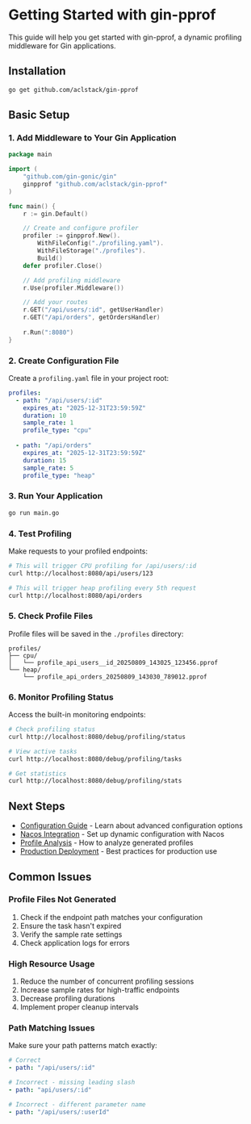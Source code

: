 # Getting Started with gin-pprof

This guide will help you get started with gin-pprof, a dynamic profiling middleware for Gin applications.

## Installation

```bash
go get github.com/aclstack/gin-pprof
```

## Basic Setup

### 1. Add Middleware to Your Gin Application

```go
package main

import (
    "github.com/gin-gonic/gin"
    ginpprof "github.com/aclstack/gin-pprof"
)

func main() {
    r := gin.Default()

    // Create and configure profiler
    profiler := ginpprof.New().
        WithFileConfig("./profiling.yaml").
        WithFileStorage("./profiles").
        Build()
    defer profiler.Close()

    // Add profiling middleware
    r.Use(profiler.Middleware())

    // Add your routes
    r.GET("/api/users/:id", getUserHandler)
    r.GET("/api/orders", getOrdersHandler)
    
    r.Run(":8080")
}
```

### 2. Create Configuration File

Create a `profiling.yaml` file in your project root:

```yaml
profiles:
  - path: "/api/users/:id"
    expires_at: "2025-12-31T23:59:59Z"
    duration: 10
    sample_rate: 1
    profile_type: "cpu"
  
  - path: "/api/orders"
    expires_at: "2025-12-31T23:59:59Z"
    duration: 15
    sample_rate: 5
    profile_type: "heap"
```

### 3. Run Your Application

```bash
go run main.go
```

### 4. Test Profiling

Make requests to your profiled endpoints:

```bash
# This will trigger CPU profiling for /api/users/:id
curl http://localhost:8080/api/users/123

# This will trigger heap profiling every 5th request
curl http://localhost:8080/api/orders
```

### 5. Check Profile Files

Profile files will be saved in the `./profiles` directory:

```
profiles/
├── cpu/
│   └── profile_api_users__id_20250809_143025_123456.pprof
└── heap/
    └── profile_api_orders_20250809_143030_789012.pprof
```

### 6. Monitor Profiling Status

Access the built-in monitoring endpoints:

```bash
# Check profiling status
curl http://localhost:8080/debug/profiling/status

# View active tasks
curl http://localhost:8080/debug/profiling/tasks

# Get statistics
curl http://localhost:8080/debug/profiling/stats
```

## Next Steps

- [Configuration Guide](./CONFIGURATION.md) - Learn about advanced configuration options
- [Nacos Integration](./NACOS.md) - Set up dynamic configuration with Nacos
- [Profile Analysis](./ANALYSIS.md) - How to analyze generated profiles
- [Production Deployment](./PRODUCTION.md) - Best practices for production use

## Common Issues

### Profile Files Not Generated

1. Check if the endpoint path matches your configuration
2. Ensure the task hasn't expired
3. Verify the sample rate settings
4. Check application logs for errors

### High Resource Usage

1. Reduce the number of concurrent profiling sessions
2. Increase sample rates for high-traffic endpoints
3. Decrease profiling durations
4. Implement proper cleanup intervals

### Path Matching Issues

Make sure your path patterns match exactly:

```yaml
# Correct
- path: "/api/users/:id"

# Incorrect - missing leading slash
- path: "api/users/:id"

# Incorrect - different parameter name
- path: "/api/users/:userId"
```